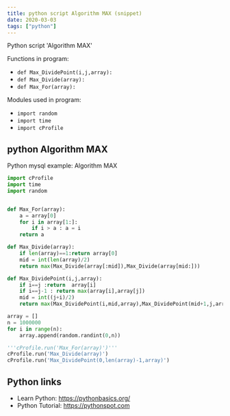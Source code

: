 ```yaml
---
title: python script Algorithm MAX (snippet)
date: 2020-03-03
tags: ["python"]
---
```

Python script 'Algorithm MAX'

Functions in program: 
* `def Max_DividePoint(i,j,array):`
* `def Max_Divide(array):`
* `def Max_For(array):`

Modules used in program: 
* `import random`
* `import time`
* `import cProfile`

## python Algorithm MAX

Python mysql example: Algorithm MAX

```python
import cProfile
import time
import random


def Max_For(array):
    a = array[0]
    for i in array[1:]:
        if i > a : a = i
    return a

def Max_Divide(array):
    if len(array)==1:return array[0]
    mid = int(len(array)/2)
    return max(Max_Divide(array[:mid]),Max_Divide(array[mid:]))

def Max_DividePoint(i,j,array):
    if i==j :return  array[i]
    if i==j-1 : return max(array[i],array[j])
    mid = int((j+i)/2)
    return max(Max_DividePoint(i,mid,array),Max_DividePoint(mid+1,j,array))

array = []
n = 1000000
for i in range(n):
    array.append(random.randint(0,n))

'''cProfile.run('Max_For(array)')'''
cProfile.run('Max_Divide(array)')
cProfile.run('Max_DividePoint(0,len(array)-1,array)')


```

## Python links

- Learn Python: https://pythonbasics.org/
- Python Tutorial: https://pythonspot.com
